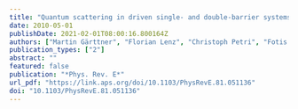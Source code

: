 ```yaml
---
title: "Quantum scattering in driven single- and double-barrier systems"
date: 2010-05-01
publishDate: 2021-02-01T08:00:16.800164Z
authors: ["Martin Gärttner", "Florian Lenz", "Christoph Petri", "Fotis K. Diakonos", "Peter Schmelcher"]
publication_types: ["2"]
abstract: ""
featured: false
publication: "*Phys. Rev. E*"
url_pdf: "https://link.aps.org/doi/10.1103/PhysRevE.81.051136"
doi: "10.1103/PhysRevE.81.051136"
---
```


